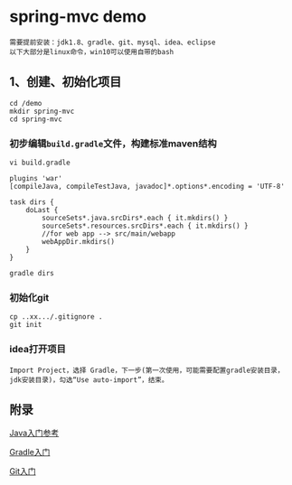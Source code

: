 # spring-mvc demo
    需要提前安装：jdk1.8、gradle、git、mysql、idea、eclipse
    以下大部分是linux命令，win10可以使用自带的bash

## 1、创建、初始化项目
    cd /demo
    mkdir spring-mvc
    cd spring-mvc

### 初步编辑`build.gradle`文件，构建标准maven结构
    vi build.gradle

    plugins 'war'
    [compileJava, compileTestJava, javadoc]*.options*.encoding = 'UTF-8'

    task dirs {
        doLast {
            sourceSets*.java.srcDirs*.each { it.mkdirs() }
            sourceSets*.resources.srcDirs*.each { it.mkdirs() }
            //for web app --> src/main/webapp
            webAppDir.mkdirs()
        }
    }

    gradle dirs
### 初始化git
    cp ..xx.../.gitignore .
    git init

### idea打开项目
    Import Project，选择 Gradle，下一步(第一次使用，可能需要配置gradle安装目录，jdk安装目录)，勾选“Use auto-import”，结束。


## 附录
[Java入门参考](../../java)

[Gradle入门](../../gradle)

[Git入门](../../git)